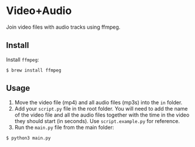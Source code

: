 # Video+Audio

Join video files with audio tracks using ffmpeg.

## Install

Install `ffmpeg`:
```
$ brew install ffmpeg
```

## Usage

1. Move the video file (mp4) and all audio files (mp3s) into the `in` folder.
2. Add your `script.py` file in the root folder. You will need to add the name
of the video file and all the audio files together with the time in the video
they should start (in seconds). Use `script.example.py` for reference.
3. Run the `main.py` file from the main folder:
```
$ python3 main.py
```
